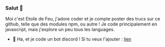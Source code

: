 ### Salut 👋


Moi c'est Etoile de Feu, j'adore coder et je compte poster des trucs sur ce github, telle que des modules npm, ou autre !
Je code principalement en javascript, mais j'explore un peu tous les languages.

- 🤖 Ha, et je code un bot discord ! Si tu veux l'ajouter : [lien](https://top.gg/bot/988866995393024040)
